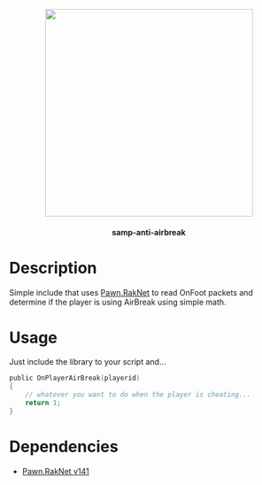 <div align="center"><img width="375" src="https://i.imgur.com/8LPkEym.png">
    <h4>samp-anti-airbreak</h4>
</div>
 

# Description
Simple include that uses <a href="https://github.com/katursis/Pawn.RakNet">Pawn.RakNet</a> to read OnFoot packets and determine if the player is using AirBreak using simple math.

# Usage
Just include the library to your script and...

```c
public OnPlayerAirBreak(playerid)
{
    // whatever you want to do when the player is cheating...
	return 1;
}
```
# Dependencies
* <a href="https://github.com/katursis/Pawn.RakNet/releases/tag/1.4.1">Pawn.RakNet v141</a>

# 